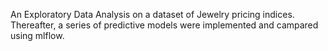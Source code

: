 An Exploratory Data Analysis on a dataset of Jewelry pricing indices.
Thereafter, a series of predictive models were implemented and campared using mlflow.
